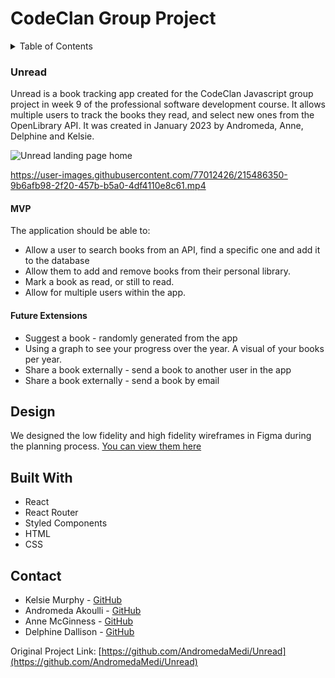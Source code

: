# CodeClan Group Project

<!-- TABLE OF CONTENTS -->
<details>
  <summary>Table of Contents</summary>
  <ol>
    <li>
      <a href="#about">About</a>
      <ul>
        <li><a href="#brief">Brief</a></li>
        <li><a href="#design">Design</a></li>
        <li><a href="#built-with">Built With</a></li>
      </ul>
    </li>
    <li>
      <a href="#getting-started">Getting Started</a>
      <ul>
        <li><a href="#installation">Installation</a></li>
      </ul>
    </li>
    <li><a href="#contact">Contact</a></li>
    <li><a href="#acknowledgments">Acknowledgments</a></li>
  </ol>
</details>



<!-- ABOUT -->
### Unread

<!-- BRIEF -->
Unread is a book tracking app created for the CodeClan Javascript group project in week 9 of the professional software development course. It allows multiple users to track the books they read, and select new ones from the OpenLibrary API.
It was created in January 2023 by Andromeda, Anne, Delphine and Kelsie.

<img align="center" src="https://user-images.githubusercontent.com/77012426/215062718-8b106dbd-2d48-4918-a136-151095f3bd21.jpg" alt="Unread landing page home">

https://user-images.githubusercontent.com/77012426/215486350-9b6afb98-2f20-457b-b5a0-4df4110e8c61.mp4

#### MVP
The application should be able to:
* Allow a user to search books from an API, find a specific one and add it to the database
* Allow them to add and remove books from their personal library.
* Mark a book as read, or still to read.
* Allow for multiple users within the app.

#### Future Extensions
* Suggest a book - randomly generated from the app
* Using a graph to see your progress over the year. A visual of your books per year.
* Share a book externally - send a book to another user in the app 
* Share a book externally - send a book by email 


<!-- <img align="center" src="https://user-images.githubusercontent.com/77012426/211512515-f07b3ef4-5805-4204-9bb6-0fe5b9848138.jpg" alt="Surveyflow landing page home"> -->

<!-- DESIGN -->
## Design
We designed the low fidelity and high fidelity wireframes in Figma during the planning process. [You can view them here](https://www.figma.com/file/ZNgM5Gp7SKvvYDavCIro8E/unread---public?t=w4H99EnJPdtv5T5E-1)

<!-- BUILT WITH -->
## Built With

* React
* React Router
* Styled Components
* HTML
* CSS


<!-- CONTACT -->
## Contact

* Kelsie Murphy - [GitHub](https://github.com/kelsiesmurphy)
* Andromeda Akoulli - [GitHub](https://github.com/AndromedaMedi)
* Anne McGinness - [GitHub](https://github.com/AMG05)
* Delphine Dallison - [GitHub](https://github.com/Delfland)

Original Project Link: [https://github.com/AndromedaMedi/Unread](https://github.com/AndromedaMedi/Unread)
